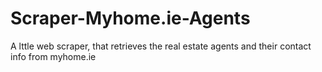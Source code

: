 # Scraper-Myhome.ie-Agents
A lttle web scraper, that retrieves the real estate agents and their contact info from myhome.ie
